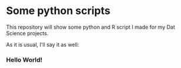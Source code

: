 # Some python scripts

This repository will show some python and R script I made for my Dat Science projects.

As it is usual, I'll say it as well:

### Hello World!